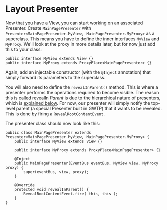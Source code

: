 # Layout Presenter

Now that you have a View, you can start working on an associated Presenter. Create `MainPagePresenter` with `Presenter<MainPagePresenter.MyView, MainPagePresenter.MyProxy>` as a superclass. This means you have to define the inner interfaces `MyView` and `MyProxy`. We'll look at the proxy in more details later, but for now just add this to your class:

```
public interface MyView extends View {}
public interface MyProxy extends ProxyPlace<MainPagePresenter> {}
```

Again, add an injectable constructor (with the `@Inject` annotation) that simply forward its parameters to the superclass.

You will also need to define the `revealInParent()` method. This is where a presenter performs the operations required to become visible. The reason this is called revealIn _Parent_ is due to the hierarchical nature of presenters, which is [explained below](https://github.com/ArcBees/GWTP/wiki/Presenter-%22Slots%22). For now, our presenter will simply notify the top-level parent (a special Presenter built in GWTP) that it wants to be revealed. This is done by firing a `RevealRootContentEvent`.

The presenter class should now look like this:

```
public class MainPagePresenter extends
Presenter<MainPagePresenter.MyView, MainPagePresenter.MyProxy> {
    public interface MyView extends View {}

    public interface MyProxy extends ProxyPlace<MainPagePresenter> {}

    @Inject
    public MainPagePresenter(EventBus eventBus, MyView view, MyProxy proxy) {
        super(eventBus, view, proxy);
    }

    @Override
    protected void revealInParent() {
        RevealRootContentEvent.fire( this, this );
    }
}
```
